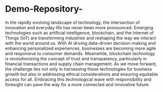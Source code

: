 # Demo-Repository-

In the rapidly evolving landscape of technology, the intersection of innovation and everyday life has never been more pronounced. Emerging technologies such as artificial intelligence, blockchain, and the Internet of Things (IoT) are transforming industries and reshaping the way we interact with the world around us. With AI driving data-driven decision-making and enhancing personalized experiences, businesses are becoming more agile and responsive to consumer demands. Meanwhile, blockchain technology is revolutionizing the concept of trust and transparency, particularly in financial transactions and supply chain management. As we move forward, the challenge lies not only in harnessing these technologies for business growth but also in addressing ethical considerations and ensuring equitable access for all. Embracing this technological wave with responsibility and foresight can pave the way for a more connected and innovative future.
